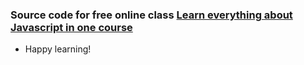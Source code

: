 ### Source code for free online class [Learn everything about Javascript in one course](https://www.sesvtutorial.com/learn-everything-about-javascript-in-one-course/)

- Happy learning!
